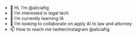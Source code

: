 - 👋 Hi, I’m @aliciafig
- 👀 I’m interested in legal tech
- 🌱 I’m currently learning IA 
- 💞️ I’m looking to collaborate on apply AI to law and attorney
- 📫 How to reach me twitter/instagram @aliciafig

<!---
aliciafig/aliciafig is a ✨ special ✨ repository because its `README.md` (this file) appears on your GitHub profile.
You can click the Preview link to take a look at your changes.
--->
